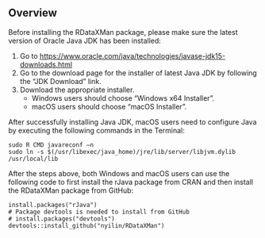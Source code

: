 Overview
--------

Before installing the RDataXMan package, please make sure the latest
version of Oracle Java JDK has been installed:

1.  Go to
    <a href="https://www.oracle.com/java/technologies/javase-jdk15-downloads.html" class="uri">https://www.oracle.com/java/technologies/javase-jdk15-downloads.html</a>
2.  Go to the download page for the installer of latest Java JDK by
    following the “JDK Download” link.
3.  Download the appropriate installer.
    -   Windows users should choose “Windows x64 Installer”.
    -   macOS users should choose “macOS Installer”.

After successfully installing Java JDK, macOS users need to configure Java by 
executing the following commands in the Terminal:

    sudo R CMD javareconf –n
    sudo ln -s $(/usr/libexec/java_home)/jre/lib/server/libjvm.dylib /usr/local/lib

After the steps above, both Windows and macOS users can use the
following code to first install the rJava package from CRAN and then
install the RDataXMan package from GitHub:

    install.packages("rJava")
    # Package devtools is needed to install from GitHub
    # install.packages("devtools")
    devtools::install_github("nyilin/RDataXMan")
